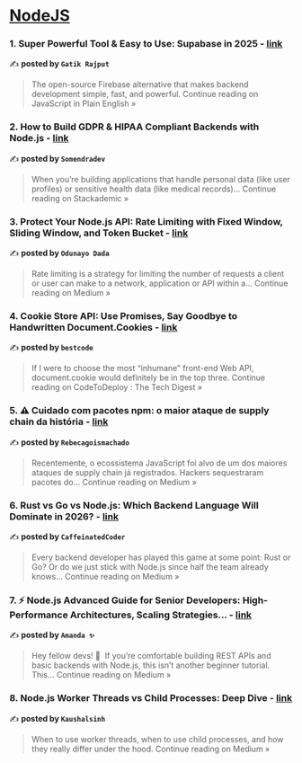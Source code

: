 
<h1><a href=https://medium.com/tag/nodejs/recommended target="_blank" rel="noopener noreferrer">NodeJS</a></h1>
<h3>1.  Super Powerful Tool & Easy to Use: Supabase in 2025 - <a href="https://javascript.plainenglish.io/super-powerful-tool-easy-to-use-supabase-in-2025-13cf7f0ef027?source=rss------nodejs-5" target="_blank" rel="noopener noreferrer">link</a></h3>

✍️ **posted by `Gatik Rajput`**

<blockquote>The open-source Firebase alternative that makes backend development simple, fast, and powerful.
Continue reading on JavaScript in Plain English »</blockquote>

<h3>2. How to Build GDPR & HIPAA Compliant Backends with Node.js - <a href="https://blog.stackademic.com/how-to-build-gdpr-hipaa-compliant-backends-with-node-js-e68196740fd7?source=rss------nodejs-5" target="_blank" rel="noopener noreferrer">link</a></h3>

✍️ **posted by `Somendradev`**

<blockquote>When you’re building applications that handle personal data (like user profiles) or sensitive health data (like medical records)…
Continue reading on Stackademic »</blockquote>

<h3>3. Protect Your Node.js API: Rate Limiting with Fixed Window, Sliding Window, and Token Bucket - <a href="https://medium.com/@dadaodunayo6/protect-your-node-js-api-rate-limiting-with-fixed-window-sliding-window-and-token-bucket-414358d4ba5a?source=rss------nodejs-5" target="_blank" rel="noopener noreferrer">link</a></h3>

✍️ **posted by `Odunayo Dada`**

<blockquote>Rate limiting is a strategy for limiting the number of requests a client or user can make to a network, application or API within a…
Continue reading on Medium »</blockquote>

<h3>4. Cookie Store API: Use Promises, Say Goodbye to Handwritten Document.Cookies - <a href="https://medium.com/codetodeploy/cookie-store-api-use-promises-say-goodbye-to-handwritten-document-cookies-ff55cafb4d8c?source=rss------nodejs-5" target="_blank" rel="noopener noreferrer">link</a></h3>

✍️ **posted by `bestcode`**

<blockquote>If I were to choose the most “inhumane” front-end Web API, document.cookie would definitely be in the top three.
Continue reading on CodeToDeploy : The Tech Digest »</blockquote>

<h3>5. ⚠️ Cuidado com pacotes npm: o maior ataque de supply chain da história - <a href="https://medium.com/@rebecagoismachado/%EF%B8%8F-cuidado-com-pacotes-npm-o-maior-ataque-de-supply-chain-da-hist%C3%B3ria-22a7e952aa3f?source=rss------nodejs-5" target="_blank" rel="noopener noreferrer">link</a></h3>

✍️ **posted by `Rebecagoismachado`**

<blockquote>Recentemente, o ecossistema JavaScript foi alvo de um dos maiores ataques de supply chain já registrados. Hackers sequestraram pacotes do…
Continue reading on Medium »</blockquote>

<h3>6. Rust vs Go vs Node.js: Which Backend Language Will Dominate in 2026? - <a href="https://caffeinatedcoder.medium.com/rust-vs-go-vs-node-js-which-backend-language-will-dominate-in-2026-b46e652d12f4?source=rss------nodejs-5" target="_blank" rel="noopener noreferrer">link</a></h3>

✍️ **posted by `CaffeinatedCoder`**

<blockquote>Every backend developer has played this game at some point: Rust or Go? Or do we just stick with Node.js since half the team already knows…
Continue reading on Medium »</blockquote>

<h3>7. ⚡ Node.js Advanced Guide for Senior Developers: High-Performance Architectures, Scaling Strategies… - <a href="https://medium.com/@Amanda10/node-js-advanced-guide-for-senior-developers-high-performance-architectures-scaling-strategies-eb007acba6a8?source=rss------nodejs-5" target="_blank" rel="noopener noreferrer">link</a></h3>

✍️ **posted by `Amanda ✨`**

<blockquote>Hey fellow devs! 👋
 If you’re comfortable building REST APIs and basic backends with Node.js, this isn’t another beginner tutorial. This…
Continue reading on Medium »</blockquote>

<h3>8. Node.js Worker Threads vs Child Processes: Deep Dive - <a href="https://medium.com/@kaushalsinh73/node-js-worker-threads-vs-child-processes-deep-dive-131ce9bbfa3a?source=rss------nodejs-5" target="_blank" rel="noopener noreferrer">link</a></h3>

✍️ **posted by `Kaushalsinh`**

<blockquote>When to use worker threads, when to use child processes, and how they really differ under the hood.
Continue reading on Medium »</blockquote>

